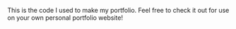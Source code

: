 This is the code I used to make my portfolio. Feel free to check it out for use on your own personal portfolio website!